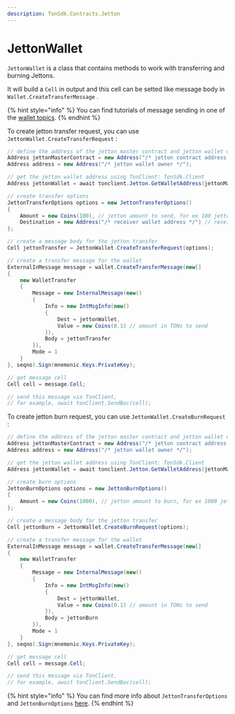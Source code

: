 ```yaml
---
description: TonSdk.Contracts.Jetton
---
```


# JettonWallet

`JettonWallet` is a class that contains methods to work with transferring and burning Jettons.

It will build a `Cell` in output and this cell can be setted like message body in `Wallet.CreateTransferMessage` .

{% hint style="info" %}
You can find tutorials of message sending in one of the [wallet topics](../wallet/).
{% endhint %}



To create jetton transfer request, you can use `JettonWallet.CreateTransferRequest` :

```csharp
// define the address of the jetton master contract and jetton wallet owner
Address jettonMasterContract = new Address("/* jetton contract address */");
Address address = new Address("/* jetton wallet owner */");

// get the jetton wallet address using TonClient: TonSdk.Client
Address jettonWallet = await tonclient.Jetton.GetWalletAddress(jettonMasterContract, address);

// create transfer options
JettonTransferOptions options = new JettonTransferOptions()
{
    Amount = new Coins(100), // jetton amount to send, for ex 100 jettons
    Destination = new Address("/* receiver wallet address */") // receiver
};

// create a message body for the jetton transfer
Cell jettonTransfer = JettonWallet.CreateTransferRequest(options);

// create a transfer message for the wallet
ExternalInMessage message = wallet.CreateTransferMessage(new[]
{
    new WalletTransfer
    {
        Message = new InternalMessage(new()
        {
            Info = new IntMsgInfo(new()
            {
                Dest = jettonWallet,
                Value = new Coins(0.1) // amount in TONs to send
            }),
            Body = jettonTransfer
        }),
        Mode = 1
    }
}, seqno).Sign(mnemonic.Keys.PrivateKey);

// get message cell
Cell cell = message.Cell;

// send this message via TonClient,
// for example, await tonClient.SendBoc(cell);
```



To create jetton burn request, you can use `JettonWallet.CreateBurnRequest` :&#x20;

```csharp
// define the address of the jetton master contract and jetton wallet owner
Address jettonMasterContract = new Address("/* jetton contract address */");
Address address = new Address("/* jetton wallet owner */");

// get the jetton wallet address using TonClient: TonSdk.Client
Address jettonWallet = await tonclient.Jetton.GetWalletAddress(jettonMasterContract, address);

// create burn options
JettonBurnOptions options = new JettonBurnOptions()
{
    Amount = new Coins(1000), // jetton amount to burn, for ex 1000 jettons
};

// create a message body for the jetton transfer
Cell jettonBurn = JettonWallet.CreateBurnRequest(options);

// create a transfer message for the wallet
ExternalInMessage message = wallet.CreateTransferMessage(new[]
{
    new WalletTransfer
    {
        Message = new InternalMessage(new()
        {
            Info = new IntMsgInfo(new()
            {
                Dest = jettonWallet,
                Value = new Coins(0.1) // amount in TONs to send
            }),
            Body = jettonBurn
        }),
        Mode = 1
    }
}, seqno).Sign(mnemonic.Keys.PrivateKey);

// get message cell
Cell cell = message.Cell;

// send this message via TonClient,
// for example, await tonClient.SendBoc(cell);
```

{% hint style="info" %}
You can find more info about `JettonTransferOptions` and `JettonBurnOptions` [here](https://github.com/continuation-team/TonSdk.NET/blob/main/TonSdk.Contracts/src/jetton/JettonWallet.cs#L14C5-L29C6).
{% endhint %}
